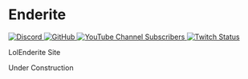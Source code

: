 # Enderite
<a href="https://discord.gg/sA42pp6cuX">
    <img alt="Discord" src="https://img.shields.io/discord/861173675596054530?label=Discord">
</a>
<a href=https://github.com/LieOnLion/Enderite/blob/main/LICENSE>
    <img alt="GitHub" src="https://img.shields.io/github/license/LieOnLion/Enderite">
</a>
<a href="https://www.youtube.com/channel/UCRW9cQ_rbr1K30obCA4oHUQ">
   <img alt="YouTube Channel Subscribers" src="https://img.shields.io/youtube/channel/subscribers/UCRW9cQ_rbr1K30obCA4oHUQ?style=flat">
</a>
<a href="https://www.twitch.tv/lieonlion4">
   <img alt="Twitch Status" src="https://img.shields.io/twitch/status/lieonlion4">
</a>

LolEnderite Site

Under Construction